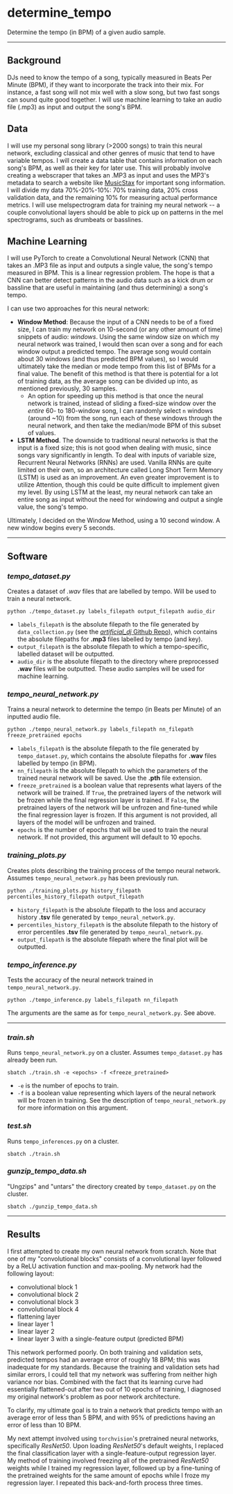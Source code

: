 # determine_tempo
Determine the tempo (in BPM) of a given audio sample.

---

## Background

DJs need to know the tempo of a song, typically measured in Beats Per Minute (BPM), if they want to incorporate the track into their mix. For instance, a fast song will not mix well with a slow song, but two fast songs can sound quite good together. I will use machine learning to take an audio file (.mp3) as input and output the song's BPM.


## Data

I will use my personal song library (>2000 songs) to train this neural network, excluding classical and other genres of music that tend to have variable tempos. I will create a data table that contains information on each song's BPM, as well as their key for later use. This will probably involve creating a webscraper that takes an .MP3 as input and uses the MP3's metadata to search a website like [MusicStax](https://https://musicstax.com/) for important song information. I will divide my data 70%-20%-10%: 70% training data, 20% cross validation data, and the remaining 10% for measuring actual performance metrics. I will use melspectrogram data for training my neural network -- a couple convolutional layers should be able to pick up on patterns in the mel spectrograms, such as drumbeats or basslines.


## Machine Learning

I will use PyTorch to create a Convolutional Neural Network (CNN) that takes an .MP3 file as input and outputs a single value, the song's tempo measured in BPM. This is a linear regression problem. The hope is that a CNN can better detect patterns in the audio data such as a kick drum or bassline that are useful in maintaining (and thus determining) a song's tempo.

I can use two approaches for this neural network:

- **Window Method**: Because the input of a CNN needs to be of a fixed size, I can train my network on 10-second (or any other amount of time) snippets of audio: *windows*. Using the same window size on which my neural network was trained, I would then scan over a song and for each window output a predicted tempo. The average song would contain about 30 windows (and thus predicted BPM values), so I would ultimately take the median or mode tempo from this list of BPMs for a final value. The benefit of this method is that there is potential for a lot of training data, as the average song can be divided up into, as mentioned previously, 30 samples.
    - An option for speeding up this method is that once the neural network is trained, instead of sliding a fixed-size window over the *entire* 60- to 180-window song, I can randomly select `n` windows (around ~10) from the song, run each of these windows through the neural network, and then take the median/mode BPM of this subset of values.
- **LSTM Method**. The downside to traditional neural networks is that the input is a fixed size; this is not good when dealing with music, since songs vary significantly in length. To deal with inputs of variable size, Recurrent Neural Networks (RNNs) are used. Vanilla RNNs are quite limited on their own, so an architecture called Long Short Term Memory (LSTM) is used as an improvement. An even greater improvement is to utilize Attention, though this could be quite difficult to implement given my level. By using LSTM at the least, my neural network can take an entire song as input without the need for windowing and output a single value, the song's tempo.

Ultimately, I decided on the Window Method, using a 10 second window. A new window begins every 5 seconds.

---

## Software


### *tempo_dataset.py*

Creates a dataset of *.wav* files that are labelled by tempo. Will be used to train a neural network.

```
python ./tempo_dataset.py labels_filepath output_filepath audio_dir
```

- `labels_filepath` is the absolute filepath to the file generated by `data_collection.py` (see the [*artificial_dj* Github Repo](https://github.com/pnlong/artificial_dj)), which contains the absolute filepaths for **.mp3** files labelled by tempo (and key).
- `output_filepath` is the absolute filepath to which a tempo-specific, labelled dataset will be outputted.
- `audio_dir` is the absolute filepath to the directory where preprocessed **.wav** files will be outputted. These audio samples will be used for machine learning.


### *tempo_neural_network.py*

Trains a neural network to determine the tempo (in Beats per Minute) of an inputted audio file.

```
python ./tempo_neural_network.py labels_filepath nn_filepath freeze_pretrained epochs
```

- `labels_filepath` is the absolute filepath to the file generated by `tempo_dataset.py`, which contains the absolute filepaths for **.wav** files labelled by tempo (in BPM).
- `nn_filepath` is the absolute filepath to which the parameters of the trained neural network will be saved. Use the **.pth** file extension.
- `freeze_pretrained` is a boolean value that represents what layers of the network will be trained. If `True`, the pretrained layers of the network will be frozen while the final regression layer is trained. If `False`, the pretrained layers of the network will be unfrozen and fine-tuned while the final regression layer is frozen. If this argument is not provided, all layers of the model will be unfrozen and trained.
- `epochs` is the number of epochs that will be used to train the neural network. If not provided, this argument will default to 10 epochs.


### *training_plots.py*

Creates plots describing the training process of the tempo neural network. Assumes `tempo_neural_network.py` has been previously run.

```
python ./training_plots.py history_filepath percentiles_history_filepath output_filepath
```

- `history_filepath` is the absolute filepath to the loss and accuracy history **.tsv** file generated by `tempo_neural_network.py`.
- `percentiles_history_filepath` is the absolute filepath to the history of error percentiles **.tsv** file generated by `tempo_neural_network.py`.
- `output_filepath` is the absolute filepath where the final plot will be outputted.


### *tempo_inference.py*

Tests the accuracy of the neural network trained in `tempo_neural_network.py`.

```
python ./tempo_inference.py labels_filepath nn_filepath
```

The arguments are the same as for `tempo_neural_network.py`. See above.


---

### *train.sh*

Runs `tempo_neural_network.py` on a cluster. Assumes `tempo_dataset.py` has already been run.

```
sbatch ./train.sh -e <epochs> -f <freeze_pretrained>
```

- `-e` is the number of epochs to train.
- `-f` is a boolean value representing which layers of the neural network will be frozen in training. See the description of `tempo_neural_network.py` for more information on this argument.


### *test.sh*

Runs `tempo_inferences.py` on a cluster.

```
sbatch ./train.sh
```

### *gunzip_tempo_data.sh*

"Ungzips" and "untars" the directory created by `tempo_dataset.py` on the cluster.

```
sbatch ./gunzip_tempo_data.sh
```

---

## Results

I first attempted to create my own neural network from scratch. Note that one of my "convolutional blocks" consists of a convolutional layer followed by a ReLU activation function and max-pooling. My network had the following layout:

- convolutional block 1
- convolutional block 2
- convolutional block 3
- convolutional block 4
- flattening layer
- linear layer 1
- linear layer 2
- linear layer 3 with a single-feature output (predicted BPM)

This network performed poorly. On both training and validation sets, predicted tempos had an average error of roughly 18 BPM; this was inadequate for my standards. Because the training and validation sets had similar errors, I could tell that my network was suffering from neither high variance nor bias. Combined with the fact that its learning curve had essentially flattened-out after two out of 10 epochs of training, I diagnosed my original network's problem as poor network architecture.

To clarify, my ultimate goal is to train a network that predicts tempo with an average error of less than 5 BPM, and with 95% of predictions having an error of less than 10 BPM.

My next attempt involved using `torchvision`'s pretrained neural networks, specifically *ResNet50*. Upon loading *ResNet50*'s default weights, I replaced the final classification layer with a single-feature-output regression layer. My method of training involved freezing all of the pretrained *ResNet50* weights while I trained my regression layer, followed up by a fine-tuning of the pretrained weights for the same amount of epochs while I froze my regression layer. I repeated this back-and-forth process three times.